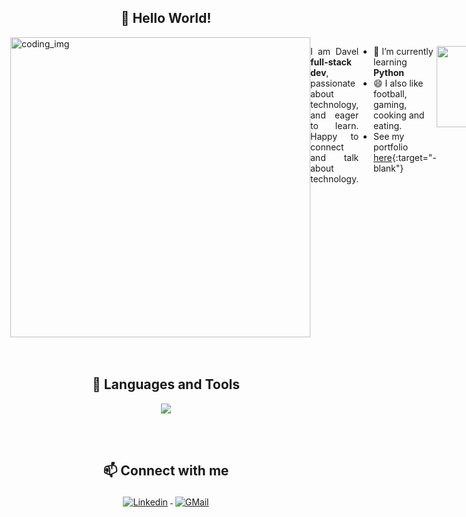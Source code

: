 <h2 align="center">👋 Hello World!</h2>

<div style="display:flex">
  <img 
    align="right"
    alt="coding_img" 
    width="480em"
    src="https://cvresumetemplate.com/maha-personal-cv-resume-html-template/assets/images/ab-img.png">

<p align="justify">  
I am Davel <strong>full-stack dev</strong>, passionate about technology, and eager to learn. Happy to connect and talk about technology.
</p>
  
- 🌱 I’m currently learning **Python**
- 😄 I also like football, gaming, cooking and eating.
- See my portfolio [here](https://deluxe-kulfi-311017.netlify.app/){:target="-blank"}

<br>
  <p align="justify">
    <img height="130em" src="https://github-readme-streak-stats.herokuapp.com/?user=dav31rg&theme=dark&hide_border=false"/>
  </p>  
</div>

<br>
<br>

<h2 align="center">🚀️ Languages and Tools</h2>

<p align="center">
  <a href="https://skillicons.dev">
    <img src="https://skillicons.dev/icons?i=html,css,js,react,vue,ruby,rails,postgres,mysql,sqlite,cpp,git,github,figma,vscode,atom,babel,heroku,vite,linux,redux,arduino&perline=11" />
  </a>
</p>

<br>
<br>

<h2 align="center">📫 Connect with me</h2>

<p align="center">
<a href="https://www.linkedin.com/in/davelrgobea/" target="_blank">
<img src="https://raw.githubusercontent.com/klaasnicolaas/ColoredBadges/master/svg/social/linkedin.svg" alt="Linkedin" style="vertical-align:top; margin:4px">
</a>  
<a href="mailto:davel.reymundo@gmail.com" target="_blank">
<img src="https://raw.githubusercontent.com/klaasnicolaas/ColoredBadges/prod/svg/social/gmail.svg" alt="GMail" style="vertical-align:top; margin:4px">
</a>
</p>
